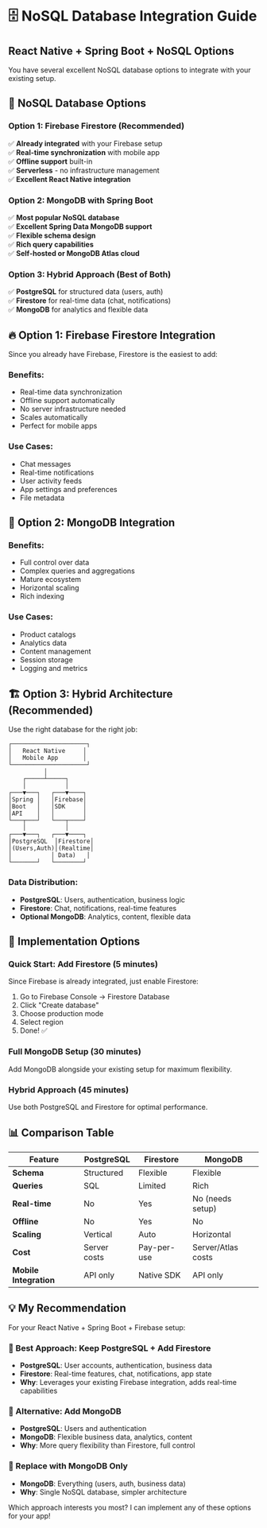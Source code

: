 # 🗄️ NoSQL Database Integration Guide

## React Native + Spring Boot + NoSQL Options

You have several excellent NoSQL database options to integrate with your existing setup.

## 🎯 **NoSQL Database Options**

### **Option 1: Firebase Firestore (Recommended)**
✅ **Already integrated** with your Firebase setup  
✅ **Real-time synchronization** with mobile app  
✅ **Offline support** built-in  
✅ **Serverless** - no infrastructure management  
✅ **Excellent React Native integration**

### **Option 2: MongoDB with Spring Boot**
✅ **Most popular NoSQL database**  
✅ **Excellent Spring Data MongoDB support**  
✅ **Flexible schema design**  
✅ **Rich query capabilities**  
✅ **Self-hosted or MongoDB Atlas cloud**

### **Option 3: Hybrid Approach (Best of Both)**
✅ **PostgreSQL** for structured data (users, auth)  
✅ **Firestore** for real-time data (chat, notifications)  
✅ **MongoDB** for analytics and flexible data

## 🔥 **Option 1: Firebase Firestore Integration**

Since you already have Firebase, Firestore is the easiest to add:

### **Benefits:**
- Real-time data synchronization
- Offline support automatically
- No server infrastructure needed
- Scales automatically
- Perfect for mobile apps

### **Use Cases:**
- Chat messages
- Real-time notifications
- User activity feeds
- App settings and preferences
- File metadata

## 🍃 **Option 2: MongoDB Integration**

### **Benefits:**
- Full control over data
- Complex queries and aggregations
- Mature ecosystem
- Horizontal scaling
- Rich indexing

### **Use Cases:**
- Product catalogs
- Analytics data
- Content management
- Session storage
- Logging and metrics

## 🏗️ **Option 3: Hybrid Architecture (Recommended)**

Use the right database for the right job:

```
┌─────────────────────┐
│   React Native     │
│   Mobile App       │
└─────────────────────┘
          │
    ┌─────┴─────┐
    │           │
┌───▼───┐   ┌───▼────┐
│Spring │   │Firebase│
│Boot   │   │SDK     │
│API    │   │        │
└───┬───┘   └───┬────┘
    │           │
┌───▼───┐   ┌───▼────┐
│PostgreSQL  │Firestore│
│(Users,Auth)│(Realtime│
│           │ Data)   │
└───────┘   └────────┘
```

### **Data Distribution:**
- **PostgreSQL**: Users, authentication, business logic
- **Firestore**: Chat, notifications, real-time features
- **Optional MongoDB**: Analytics, content, flexible data

## 🚀 **Implementation Options**

### **Quick Start: Add Firestore (5 minutes)**
Since Firebase is already integrated, just enable Firestore:

1. Go to Firebase Console → Firestore Database
2. Click "Create database"
3. Choose production mode
4. Select region
5. Done! ✅

### **Full MongoDB Setup (30 minutes)**
Add MongoDB alongside your existing setup for maximum flexibility.

### **Hybrid Approach (45 minutes)**
Use both PostgreSQL and Firestore for optimal performance.

## 📊 **Comparison Table**

| Feature | PostgreSQL | Firestore | MongoDB |
|---------|------------|-----------|---------|
| **Schema** | Structured | Flexible | Flexible |
| **Queries** | SQL | Limited | Rich |
| **Real-time** | No | Yes | No (needs setup) |
| **Offline** | No | Yes | No |
| **Scaling** | Vertical | Auto | Horizontal |
| **Cost** | Server costs | Pay-per-use | Server/Atlas costs |
| **Mobile Integration** | API only | Native SDK | API only |

## 💡 **My Recommendation**

For your React Native + Spring Boot + Firebase setup:

### **🥇 Best Approach: Keep PostgreSQL + Add Firestore**
- **PostgreSQL**: User accounts, authentication, business data
- **Firestore**: Real-time features, chat, notifications, app state
- **Why**: Leverages your existing Firebase integration, adds real-time capabilities

### **🥈 Alternative: Add MongoDB**
- **PostgreSQL**: Users and authentication  
- **MongoDB**: Flexible business data, analytics, content
- **Why**: More query flexibility than Firestore, full control

### **🥉 Replace with MongoDB Only**
- **MongoDB**: Everything (users, auth, business data)
- **Why**: Single NoSQL database, simpler architecture

Which approach interests you most? I can implement any of these options for your app! 